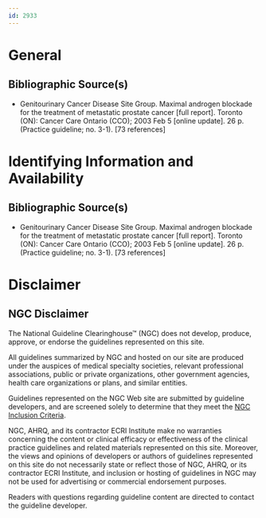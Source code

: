 ```yaml
---
id: 2933
---
```


# General

## Bibliographic Source(s)

- Genitourinary Cancer Disease Site Group. Maximal androgen blockade for the treatment of metastatic prostate cancer [full report]. Toronto (ON): Cancer Care Ontario (CCO); 2003 Feb 5 [online update]. 26 p. (Practice guideline; no. 3-1). [73 references]

# Identifying Information and Availability

## Bibliographic Source(s)

- Genitourinary Cancer Disease Site Group. Maximal androgen blockade for the treatment of metastatic prostate cancer [full report]. Toronto (ON): Cancer Care Ontario (CCO); 2003 Feb 5 [online update]. 26 p. (Practice guideline; no. 3-1). [73 references]

# Disclaimer

## NGC Disclaimer

The National Guideline Clearinghouse™ (NGC) does not develop, produce, approve, or endorse the guidelines represented on this site.

All guidelines summarized by NGC and hosted on our site are produced under the auspices of medical specialty societies, relevant professional associations, public or private organizations, other government agencies, health care organizations or plans, and similar entities.

Guidelines represented on the NGC Web site are submitted by guideline developers, and are screened solely to determine that they meet the [NGC Inclusion Criteria](/help-and-about/summaries/inclusion-criteria).

NGC, AHRQ, and its contractor ECRI Institute make no warranties concerning the content or clinical efficacy or effectiveness of the clinical practice guidelines and related materials represented on this site. Moreover, the views and opinions of developers or authors of guidelines represented on this site do not necessarily state or reflect those of NGC, AHRQ, or its contractor ECRI Institute, and inclusion or hosting of guidelines in NGC may not be used for advertising or commercial endorsement purposes.

Readers with questions regarding guideline content are directed to contact the guideline developer.


